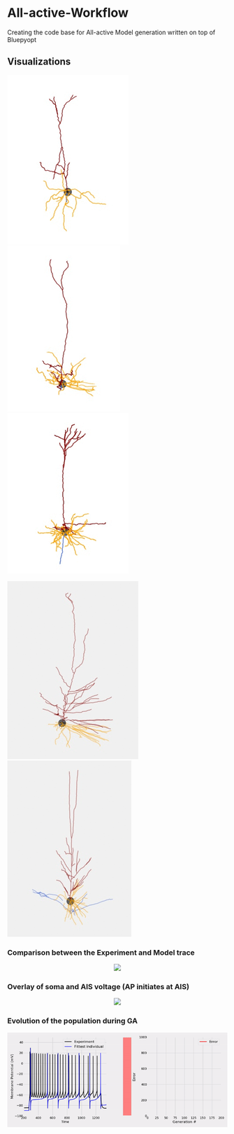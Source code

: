 # All-active-Workflow
Creating the code base for All-active Model generation written on top of Bluepyopt



## Visualizations

![alt text](Animations/Morphology_Animations/Morph_movies/477127614_movie.gif "I am a Mouse V1 Layer 2/3 PC") ![alt text](Animations/Morphology_Animations/Morph_movies/468193142_movie.gif "I am a Mouse V1 Layer 4 PC")  ![alt text](Animations/Morphology_Animations/Morph_movies/471129934_movie.gif "I am a Mouse V1 Layer 5 PC")

![alt text](Animations/Morphology_Animations/Morph_movies/571691416_movie.gif "I am a Human MTG Layer 2/3 PC") ![alt text](Animations/Morphology_Animations/Morph_movies/601958555_movie.gif "I am a Human MTG Layer 2/3 PC") 

### Comparison between the Experiment and Model trace

<p align="center">
    <img src="Animations/Trace_Comparison/test.gif" width="600px">
</p>

### Overlay of soma and AIS voltage (AP initiates at AIS)

<p align="center">
    <img src="Animations/Trace_Comparison/test_AIS.gif" width="600px">
</p>

### Evolution of the population during GA

<p align="center">
    <img src="Animations/GA_evolution_Animation/GA_Animation.gif" width="1200px">
</p>
